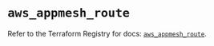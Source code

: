 # `aws_appmesh_route`

Refer to the Terraform Registry for docs: [`aws_appmesh_route`](https://registry.terraform.io/providers/hashicorp/aws/5.38.0/docs/resources/appmesh_route).
